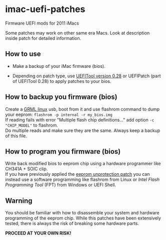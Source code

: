 # imac-uefi-patches
Firmware UEFI mods for 2011 iMacs

Some patches may work on other same era Macs. Look at description inside patch for detailed information.

## How to use

 - Make a backup of your iMac firmware (bios).

 - Depending on patch type, use [UEFITool version 0.28](https://github.com/LongSoft/UEFITool/releases/tag/0.28.0) or UEFIPatch (part of UEFITool 0.28) to apply patches to your bios.


## How to backup you firmware (bios)

Create a [GRML linux](https://github.com/Ausdauersportler/GRML-FLASH/releases) usb, boot from it and use flashrom command to dump your eeprom: `flashrom -p internal -r my_bios.img`  
If reading fails with error "Multiple flash chip definitions..." add option `-c "CHIP_MODEL"` to flashrom.  
Do multiple reads and make sure they are the same. Always keep a backup of this file.

## How to program you firmware (bios)

Write back modified bios to eeprom chip using a hardware programmer like CH341A + SOIC clip.  
If you have previously applied the [eeprom unprotection patch](https://github.com/m0bil/imac-uefi-patches/tree/main/flash-protection-bypass) you can instead use a software programming like flashrom from Linux or _Intel Flash Programming Tool_ (FPT) from Windows or UEFI Shell.

## Warning

You should be familiar with how to disassemble your system and hardware programming of the eeprom chip. While this patches have been extensively tested,  there is always the risk of breaking some hardware parts.

**PROCEED AT YOUR OWN RISK!**
